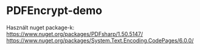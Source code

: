 # PDFEncrypt-demo
Használt nuget package-k:
  https://www.nuget.org/packages/PDFsharp/1.50.5147/
  https://www.nuget.org/packages/System.Text.Encoding.CodePages/6.0.0/
